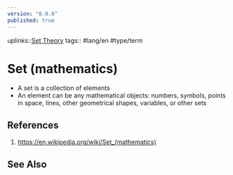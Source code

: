 ```yaml
---
version: "0.0.0"
published: true
---
```

uplinks::[Set Theory](./Set%20Theory.md)
tags:: #lang/en #type/term 
# Set (mathematics)
- A set is a collection of elements
- An element can be any mathematical objects: numbers, symbols, points in space, lines, other geometrical shapes, variables, or other sets
## References
1. https://en.wikipedia.org/wiki/Set_(mathematics)
## See Also

